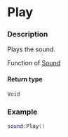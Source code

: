 # Play
### Description
Plays the sound.

Function of [Sound](/classes/Sound/)

#### Return type
`Void`

### Example
```lua
sound:Play()
```
